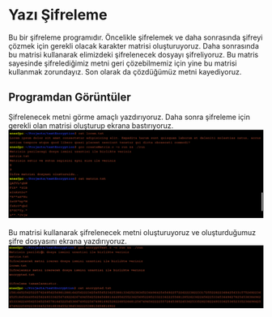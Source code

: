 # Yazı Şifreleme
Bu bir şifreleme programıdır. Öncelikle şifrelemek ve daha sonrasında şifreyi çözmek için gerekli olacak karakter matrisi oluşturuyoruz. 
Daha sonrasında bu matrisi kullanarak elimizdeki şifrelenecek dosyayı şifreliyoruz. 
Bu matris sayesinde şifrelediğimiz metni geri çözebilmemiz için yine bu matrisi kullanmak zorundayız.
Son olarak da çözdüğümüz metni kayediyoruz.


## Programdan Görüntüler

Şifrelenecek metni görme amaçlı yazdırıyoruz. Daha sonra şifreleme için gerekli olan matrisi oluşturup ekrana bastırıyoruz.
<br/>
![1. fotoğraf](./Images/1.png)
<br/> <br/>
Bu matrisi kullanarak şifrelenecek metni oluşturuyoruz ve oluşturduğumuz şifre dosyasını ekrana yazdırıyoruz.
<br/>
![2. fotoğraf](./Images/2.png)
<br/> <br/>
